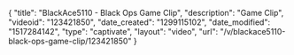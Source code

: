 {
    "title": "BlackAce5110 - Black Ops Game Clip",
    "description": "Game Clip",
    "videoid": "123421850",
    "date_created": "1299115102",
    "date_modified": "1517284142",
    "type": "captivate",
    "layout": "video",
    "url": "\/v\/blackace5110-black-ops-game-clip\/123421850"
}